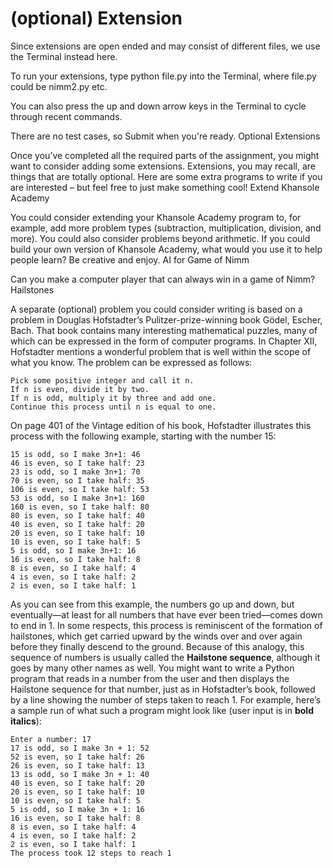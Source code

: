 # (optional) Extension

Since extensions are open ended and may consist of different files, we use the Terminal instead here.

To run your extensions, type python file.py into the Terminal, where file.py could be nimm2.py etc.

You can also press the up and down arrow keys in the Terminal to cycle through recent commands.

There are no test cases, so Submit when you're ready.
Optional Extensions

Once you’ve completed all the required parts of the assignment, you might want to consider adding some extensions. Extensions, you may recall, are things that are totally optional. Here are some extra programs to write if you are interested – but feel free to just make something cool!
Extend Khansole Academy

You could consider extending your Khansole Academy program to, for example, add more problem types (subtraction, multiplication, division, and more). You could also consider problems beyond arithmetic. If you could build your own version of Khansole Academy, what would you use it to help people learn? Be creative and enjoy.
AI for Game of Nimm

Can you make a computer player that can always win in a game of Nimm?
Hailstones

A separate (optional) problem you could consider writing is based on a problem in Douglas Hofstadter’s Pulitzer-prize-winning book Gödel, Escher, Bach. That book contains many interesting mathematical puzzles, many of which can be expressed in the form of computer programs. In Chapter XII, Hofstadter mentions a wonderful problem that is well within the scope of what you know. The problem can be expressed as follows:
```
Pick some positive integer and call it n.
If n is even, divide it by two.
If n is odd, multiply it by three and add one.
Continue this process until n is equal to one.
```
On page 401 of the Vintage edition of his book, Hofstadter illustrates this process with the following example, starting with the number 15:
```
15 is odd, so I make 3n+1: 46
46 is even, so I take half: 23
23 is odd, so I make 3n+1: 70
70 is even, so I take half: 35
106 is even, so I take half: 53
53 is odd, so I make 3n+1: 160
160 is even, so I take half: 80
80 is even, so I take half: 40
40 is even, so I take half: 20
20 is even, so I take half: 10
10 is even, so I take half: 5
5 is odd, so I make 3n+1: 16
16 is even, so I take half: 8
8 is even, so I take half: 4
4 is even, so I take half: 2
2 is even, so I take half: 1
```
As you can see from this example, the numbers go up and down, but eventually—at least for all numbers that have ever been tried—comes down to end in 1. In some respects, this process is reminiscent of the formation of hailstones, which get carried upward by the winds over and over again before they finally descend to the ground. Because of this analogy, this sequence of numbers is usually called the **Hailstone sequence**, although it goes by many other names as well.
You might want to write a Python program that reads in a number from the user and then displays the Hailstone sequence for that number, just as in Hofstadter’s book, followed by a line showing the number of steps taken to reach 1. For example, here’s a sample run of what such a program might look like (user input is in **bold italics**):
```
Enter a number: 17
17 is odd, so I make 3n + 1: 52
52 is even, so I take half: 26
26 is even, so I take half: 13
13 is odd, so I make 3n + 1: 40
40 is even, so I take half: 20
20 is even, so I take half: 10
10 is even, so I take half: 5
5 is odd, so I make 3n + 1: 16
16 is even, so I take half: 8
8 is even, so I take half: 4
4 is even, so I take half: 2
2 is even, so I take half: 1
The process took 12 steps to reach 1
```
